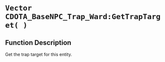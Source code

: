 # `Vector CDOTA_BaseNPC_Trap_Ward:GetTrapTarget( )`
## Function Description
Get the trap target for this entity.
